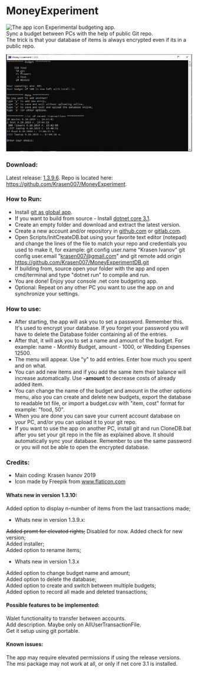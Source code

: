 <head>
    <link rel="stylesheet" href="https://www.w3schools.com/w3css/4/w3.css">
    <link rel="stylesheet" href="https://fonts.googleapis.com/css?family=Roboto">
    <link rel="stylesheet" href="https://fonts.googleapis.com/css?family=Montserrat">
    <link rel="stylesheet" href="https://cdnjs.cloudflare.com/ajax/libs/font-awesome/4.7.0/css/font-awesome.min.css">
    <link rel="apple-touch-icon" sizes="180x180" href="MoneyExperiment.Web/apple-touch-icon.png">
    <link rel="icon" type="image/png" sizes="32x32" href="MoneyExperiment.Web/favicon-32x32.png">
    <link rel="icon" type="image/png" sizes="16x16" href="MoneyExperiment.Web/favicon-16x16.png">
    <link rel="manifest" href="MoneyExperiment.Web/site.webmanifest">
    <style>
        .w3-sidebar a {
            font-family: "Roboto", sans-serif
        }

        body,
        h1,
        h2,
        h3,
        h4,
        h5,
        h6,
        .w3-wide {
            font-family: "Montserrat", sans-serif;
        }
   </style>
</head>

# MoneyExperiment

<img src="MoneyExperiment/Resources/icon.ico" title="The app icon" width="64"/>
Experimental budgeting app. <br>
Sync a budget between PCs with the help of public Git repo. <br>
The trick is that your database of items is always encrypted even if its in a public repo. <br>


![Main view of the app.](MoneyExperiment/Resources/MainView.png)

### Download:

Latest release: <a href="https://github.com/Krasen007/MoneyExperiment/releases">1.3.9.6</a>.
Repo is located here: <a href="https://github.com/Krasen007/MoneyExperiment">https://github.com/Krasen007/MoneyExperiment</a>.

### How to Run:

* Install [git as global app](https://git-scm.com/downloads).
* If you want to build from source - Install [dotnet core 3.1](https://dotnet.microsoft.com/download/dotnet-core/3.1).
* Create an empty folder and download and extract the latest version.
* Create a new account and/or repository in [github.com](https://github.com/) or [gitlab.com](https://gitlab.com/). 
* Open Scripts/InitCreateDB.bat using your favorite text editor (notepad) and change the lines of the file to match your repo and credentials you used to make it, for example: git config user.name "Krasen Ivanov"
git config user.email "krasen007@gmail.com" and git remote add origin https://github.com/Krasen007/MoneyExperimentDB.git
* If building from, source open your folder with the app and open cmd/terminal and type "dotnet run" to compile and run.
* You are done! Enjoy your console .net core budgeting app.
* Optional: Repeat on any other PC you want to use the app on and synchronize your settings.

### How to use:

* After starting, the app will ask you to set a password. Remember this. It's used to encrypt your database. 
If you forget your password you will have to delete the Database folder containing all of the entries. <br>
* After that, it will ask you to set a name and amount of the budget. For example: name - Monthly Budget, amount - 1000, or Wedding Expenses 12500.
* The menu will appear. Use "y" to add entries. Enter how much you spent and on what.
* You can add new items and if you add the same item their balance will increase automatically. Use **-amount** to decrease costs of already added item.
* You can change the name of the budget and amount in the other options menu, also you can create and delete new budgets, export the database to readable txt file, or import a budget.csv with "item, cost" format for example: "food, 50".
* When you are done you can save your current account database on your PC, and/or you can upload it to your git repo.
* If you want to use the app on another PC, install git and run CloneDB.bat after you set your git repo in the file as explained above. It should automatically sync your database. Remember to use the same password or you will not be able to open the encrypted database.

### Credits:

* Main coding: Krasen Ivanov 2019
* Icon made by Freepik from www.flaticon.com

#### Whats new in version 1.3.10:

Added option to display n-number of items from the last transactions made;

* Whats new in version 1.3.9.x:

<del>Added promt for elevated rights;</del> Disabled for now.
Added check for new version;  
Added installer;  
Added option to rename items;  

* Whats new in version 1.3.x

Added option to change budget name and amount;  
Added option to delete the database;  
Added option to create and switch between multiple budgets;  
Added option to record all made and deleted transactions;  

#### Possible features to be implemented:

Walet functionality to transfer between accounts.<br>
Add description. Maybe only on AllUserTransactionFile.<br>
Get it setup using git portable.<br>

#### Known issues:
The app may require elevated permissions if using the release versions.<br>
The msi package may not work at all, or only if net core 3.1 is installed.